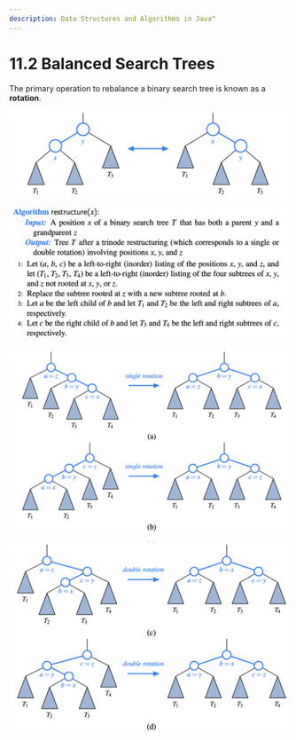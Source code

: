 ```yaml
---
description: Data Structures and Algorithms in Java™
---
```


# 11.2 Balanced Search Trees

The primary operation to rebalance a binary search tree is known as a **rotation**.

![A rotation operation in a binary search tree.](.gitbook/assets/jie-ping-20210715-xia-wu-3.25.13.png)

![](.gitbook/assets/jie-ping-20210715-xia-wu-3.28.40.png)

![](.gitbook/assets/jie-ping-20210715-xia-wu-3.29.29.png)

![](.gitbook/assets/jie-ping-20210715-xia-wu-3.29.57.png)









